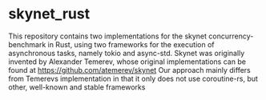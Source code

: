 # skynet_rust
This repository contains two implementations for the skynet concurrency-benchmark in Rust, using two frameworks for the execution of asynchronous tasks, namely tokio and async-std. 
Skynet was originally invented by Alexander Temerev, whose original implementations can be found at https://github.com/atemerev/skynet
Our approach mainly differs from Temerevs implementation in that it only does not use coroutine-rs, but other, well-known and stable frameworks